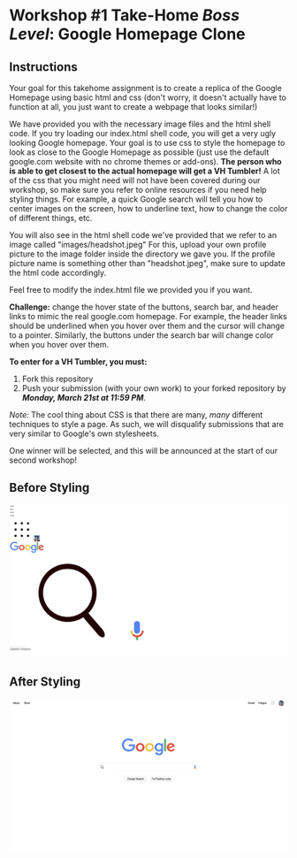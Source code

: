 # Workshop #1 Take-Home *Boss Level*: Google Homepage Clone

## Instructions ##  

Your goal for this takehome assignment is to create a replica of the Google Homepage using basic html and css (don't worry, it doesn't actually have to function at 
all, you just want to create a webpage that looks similar!) 

We have provided you with the necessary image files and the html shell code. If you try loading our index.html shell code, you will get a very ugly looking Google homepage. Your goal is to use css to style the homepage to look as close to the Google Homepage as possible (just use the default google.com website with no chrome themes or add-ons). **The person who is able to get closest to the actual homepage will get a VH Tumbler!** A lot of the css that you might need will not have been covered during our workshop, so make sure you refer to online resources if you need help styling things. For example, a quick Google search will tell you how to center images on the screen, how to underline text, how to change the color of different things, etc. 

You will also see in the html shell code we've provided that we refer to an image called "images/headshot.jpeg" For this, upload your own profile picture to the image folder inside the directory we gave you. If the profile picture name is something other than "headshot.jpeg", make sure to update the html code accordingly. 

Feel free to modify the index.html file we provided you if you want. 

**Challenge:** change the hover state of the buttons, search bar, and header links to mimic the real google.com homepage. For example, the header links should be underlined when you hover over them and the cursor will change to a pointer. Similarly, the buttons under the search bar will change color when you hover over them. 

**To enter for a VH Tumbler, you must:** 
1. Fork this repository
2. Push your submission (with your own work) to your forked repository by ***Monday, March 21st at 11:59 PM***.

*Note:* The cool thing about CSS is that there are many, *many* different techniques to style a page. As such, we will disqualify submissions that are very similar to Google's own stylesheets.

One winner will be selected, and this will be announced at the start of our second workshop!

## Before Styling ## 
![Screenshot](before.png)

## After Styling ## 
![Screenshot](after.png)

